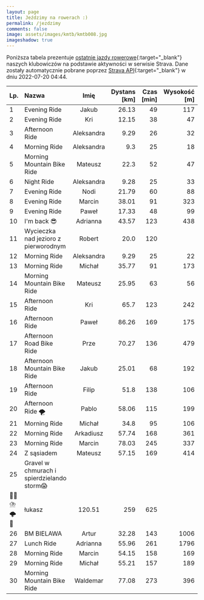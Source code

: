 ```yaml
---
layout: page
title: Jeździmy na rowerach :)
permalink: /jezdzimy
comments: false
image: assets/images/kmtb/kmtb008.jpg
imageshadow: true
---
```


Poniższa tabela prezentuje [ostatnie jazdy rowerowe](https://www.strava.com/clubs/336381){:target="_blank"} naszych klubowiczów na podstawie aktywności w serwisie Strava. Dane zostały automatycznie pobrane poprzez [Strava API](https://developers.strava.com/docs/reference/#api-Clubs-getClubActivitiesById){:target="_blank"} w dniu 2022-07-20 04:44.

Lp. | Nazwa | Imię | Dystans [km] | Czas [min] | Wysokość [m]
:--- | :--- | :---: | ---: | ---: | ---:
1|Evening Ride|Jakub|26.13|49|117
2|Evening Ride|Kri|12.15|38|47
3|Afternoon Ride|Aleksandra|9.29|26|32
4|Morning Ride|Aleksandra|9.3|25|18
5|Morning Mountain Bike Ride|Mateusz|22.3|52|47
6|Night Ride|Aleksandra|9.28|25|33
7|Evening Ride|Nodi|21.79|60|88
8|Evening Ride|Marcin|38.01|91|323
9|Evening Ride|Paweł|17.33|48|99
10|I'm back 😎|Adrianna|43.57|123|438
11|Wycieczka nad jezioro z pierworodnym |Robert|20.0|120|
12|Morning Ride|Aleksandra|9.29|25|22
13|Morning Ride|Michał|35.77|91|173
14|Morning Mountain Bike Ride|Mateusz|25.95|63|56
15|Afternoon Ride|Kri|65.7|123|242
16|Afternoon Ride |Paweł|86.26|169|175
17|Afternoon Road Bike Ride|Prze|70.27|136|479
18|Afternoon Mountain Bike Ride|Jakub|25.01|68|192
19|Afternoon Ride|Filip|51.8|138|106
20|Afternoon Ride 🌪|Pablo|58.06|115|199
21|Morning Ride|Michał|34.8|95|106
22|Morning Ride|Arkadiusz|57.74|168|361
23|Morning Ride|Marcin|78.03|245|337
24|Z sąsiadem |Mateusz|57.15|169|414
25|Gravel w chmurach i spierdzielando storm😱
💨💦⛈️🌩️🌈|łukasz|120.51|259|625
26|BM BIELAWA|Artur|32.28|143|1006
27|Lunch Ride|Adrianna|55.96|261|1796
28|Morning Ride|Marcin|54.15|158|169
29|Morning Ride|Michał|55.21|157|189
30|Morning Mountain Bike Ride|Waldemar|77.08|273|396
